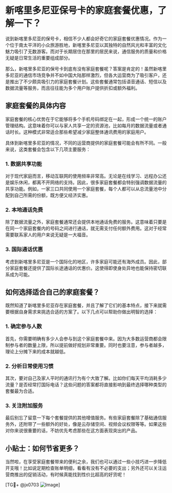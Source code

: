 # 新喀里多尼亚保号卡的家庭套餐优惠，了解一下？

说到新喀里多尼亚的保号卡，相信不少人都会好奇它的家庭套餐优惠情况。作为一个位于南太平洋的小众旅游胜地，新喀里多尼亚以其独特的自然风光和丰富的文化魅力吸引了无数游客。而对于长期居住在那里的居民来说，通信服务的质量和价格无疑是日常生活的重要组成部分。

那么，新喀里多尼亚的保号卡到底有没有家庭套餐呢？答案是肯定的！虽然新喀里多尼亚的通信市场竞争并不如中国大陆那样激烈，但各大运营商为了吸引客户，还是推出了不少颇具吸引力的家庭套餐计划。这些套餐通常包括语音通话、短信以及数据流量等服务，而且往往能为多个用户账户提供折扣或额外福利。

## 家庭套餐的具体内容

家庭套餐的核心优势在于它能够将多个手机号码绑定在一起，形成一个统一的账户管理结构。这意味着你可以与家人共享一定的资源池，比如每月的数据流量或者通话时长。这种模式非常适合那些希望减少家庭整体通讯费用的家庭用户。

具体到新喀里多尼亚的情况，不同的运营商提供的家庭套餐可能会有所不同。一般来说，这类套餐会包含以下几项主要服务：

### 1. 数据共享功能

对于现代家庭而言，移动互联网的使用频率非常高。无论是在线学习、远程办公还是娱乐休闲，都离不开网络的支持。因此，很多家庭套餐都会特别强调数据流量的共享功能。例如，一家三口共同使用一个家庭套餐，每个人都可以从总流量池中分配到自己所需的份额，既方便又经济实惠。

### 2. 本地通话免费

除了数据流量之外，家庭套餐通常还会提供本地通话免费的服务。这意味着只要是在同一个家庭套餐内的号码之间进行通话，就无需支付任何额外费用。这对于经常需要联系家人的用户来说无疑是一大福音。

### 3. 国际通话优惠

考虑到新喀里多尼亚是一个国际化的地区，许多家庭可能还有海外成员。因此，部分家庭套餐还提供了国际长途通话的优惠价。这使得即使身处异地也能保持密切联系成为可能。

## 如何选择适合自己的家庭套餐？

既然知道了新喀里多尼亚存在家庭套餐，并且了解了它们的基本特点，接下来就需要根据自身需求来挑选合适的方案了。以下几点可以帮助你做出明智的选择：

### 1. 确定参与人数

首先，你需要明确有多少人会参与到这个家庭套餐中来。因为大多数运营商都会限制参与者的数量上限，所以提前做好规划非常重要。同时也要注意，参与者越多，理论上分摊下来的成本就越低。

### 2. 分析日常使用习惯

其次，要对自己及家人平时的通讯行为有个大致了解。比如你们每天平均消耗多少流量？是否经常打国际电话？这些问题的答案都将直接影响到最终选择哪种类型的套餐最为合适。

### 3. 关注附加服务

最后别忘了留意一下每个套餐提供的其他增值服务。有些家庭套餐除了基础通信服务外，还附带了一些额外的好处，像是云存储空间、视频会议权限等等。如果这些对你来说很重要的话，不妨优先考虑那些在这方面表现突出的产品。

## 小贴士：如何节省更多？

当然啦，在享受家庭套餐带来的便利之余，我们也可以通过一些小技巧进一步降低开支哦！比如说定期检查账单明细，看看有没有不必要的支出；另外还可以关注运营商推出的促销活动，有时候真能找到性价比超高的好货呢！

[TG💪+ @jx0703 ![Image](https://github.com/user-attachments/assets/dbca1d08-cadb-493c-b0ec-ad6f7a83f270)]